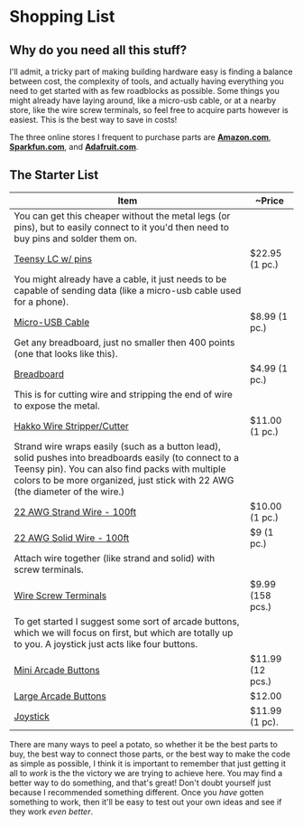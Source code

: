 # Shopping List

## Why do you need all this stuff?
I'll admit, a tricky part of making building hardware easy is finding a balance between cost, the complexity of tools, and actually having everything you need to get started with as few roadblocks as possible. Some things you might already have laying around, like a micro-usb cable, or at a nearby store, like the wire screw terminals, so feel free to acquire parts however is easiest. This is the best way to save in costs!

The three online stores I frequent to purchase parts are [**Amazon.com**](https://amazon.com), [**Sparkfun.com**](https://sparkfun.com), and [**Adafruit.com**](https://adafruit.com).

## The Starter List

Item | ~Price
---- | ------
You can get this cheaper without the metal legs (or pins), but to easily connect to it you'd then need to buy pins and solder them on. |
[Teensy LC w/ pins](https://www.amazon.com/Teensy-LC-with-pins/dp/B016MZVBOA/) | $22.95 (1 pc.)
You might already have a cable, it just needs to be capable of sending data (like a micro-usb cable used for a phone). |
[Micro-USB Cable](https://www.amazon.com/AmazonBasics-USB-Male-Micro-Cable/dp/B01EK87KW8/) | $8.99 (1 pc.)
Get any breadboard, just no smaller then 400 points (one that looks like this). |
[Breadboard](https://www.amazon.com/microtivity-IB400-400-point-Experiment-Breadboard/dp/B0084A7PI8/) | $4.99 (1 pc.) |
This is for cutting wire and stripping the end of wire to expose the metal. |
[Hakko Wire Stripper/Cutter](https://www.amazon.com/Hakko-CSP-30-1-Stripper-Maximum-Capacity/dp/B00FZPHMUG/) | $11.00 (1 pc.)
Strand wire wraps easily (such as a button lead), solid pushes into breadboards easily (to connect to a Teensy pin). You can also find packs with multiple colors to be more organized, just stick with 22 AWG (the diameter of the wire.) |
[22 AWG Strand Wire - 100ft](https://www.amazon.com/dp/B00NB3U2BU/) | $10.00 (1 pc.)
[22 AWG Solid Wire - 100ft](https://www.amazon.com/Remington-Industries-22UL1007SLDBLA-Hook-Up-Diameter/dp/B010T5Y6PU/) | $9 (1 pc.)
Attach wire together (like strand and solid) with screw terminals. |
[Wire Screw Terminals](https://www.amazon.com/Electrical-Connectors-Terminals-Connection-Assortment/dp/B01MPXUEPO/) | $9.99 (158 pcs.)
To get started I suggest some sort of arcade buttons, which we will focus on first, but which are totally up to you. A joystick just acts like four buttons. |
[Mini Arcade Buttons](https://www.amazon.com/EG-Buttons-Perfect-Fighting-Joystick/dp/B01N5JRU2R/) | $11.99 (12 pcs.)
[Large Arcade Buttons](https://www.amazon.com/Reyann-Happ-Standard-Arcade-Button/dp/B00V0OM7WO/) | $12.00 | (6 pcs.)
[Joystick](https://www.amazon.com/Competition-Switchable-Operation-Elliptical-Precision/dp/B01MY8NQEW/) | $11.99 (1 pc).

There are many ways to peel a potato, so whether it be the best parts to buy, the best way to connect those parts, or the best way to make the code as simple as possible, I think it is important to remember that just getting it all to _work_ is the the victory we are trying to achieve here. You may find a better way to do something, and that's great! Don't doubt yourself just because I recommended something different. Once you _have_ gotten something to work, then it'll be easy to test out your own ideas and see if they work _even better_.